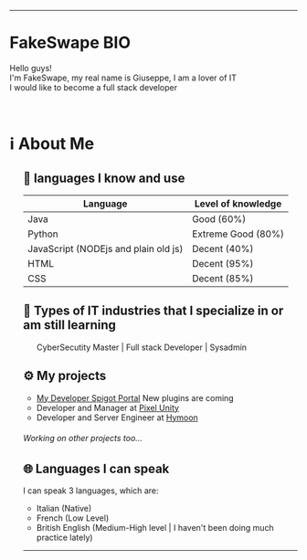 ***
<h1>FakeSwape BIO</h1>
<p>
   Hello guys!
   <br>
   I'm FakeSwape, my real name is Giuseppe, I am a lover of IT
   <br>
   I would like to become a full stack developer
</p>
<br>
<h1>ℹ️ About Me</h1>
<ul>
   <h2>🔧 languages I know and use</h2>

   | Language                            | Level of knowledge |
   |-------------------------------------|--------------------|
   | Java                                | Good (60%)         |
   | Python                              | Extreme Good (80%) |
   | JavaScript (NODEjs and plain old js)| Decent (40%)       |
   | HTML                                | Decent (95%)       |
   | CSS                                 | Decent (85%)       |
      
   
   <h2>📲 Types of IT industries that I specialize in or am still learning</h2>
   
   <ul>
       <p>CyberSecutity Master | Full stack Developer | Sysadmin</p>
   </ul>   
   
   <h2>⚙️ My projects</h2>
   <ul>
      <li>
         <a href="[SpigotMc Page](https://www.spigotmc.org/resources/authors/fakeswape.1567701/)" target="_blank">My Developer Spigot Portal</a> New plugins are coming
      </li>
      <li>
         Developer and Manager at <a href="[https://hiri.dev](https://discord.gg/HY2n3qj52Z)" target="_blank">Pixel Unity</a>
      </li>
      <li>
         Developer and Server Engineer at <a href="https://discord.hymoon.net" target="_blank">Hymoon</a>
      </li>
   </ul>
   <h6>Working on other projects too...</h6>

   <h2>🌐 Languages I can speak</h2>
   <p>
      I can speak 3 languages, which are:
   <ul>
      <li>
         Italian (Native)
      </li>
      <li>
         French (Low Level)
      </li>
      <li>
         British English (Medium-High level | I haven't been doing much practice lately)
      </li>
   </ul>
   </p>

***
